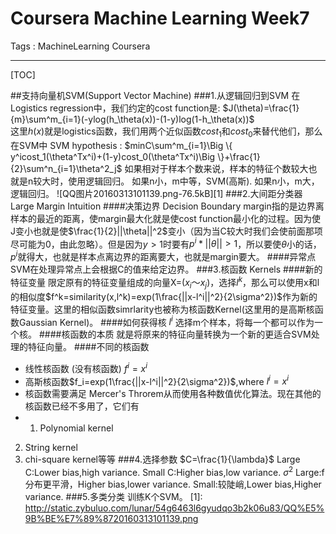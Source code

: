 ﻿# Coursera Machine Learning Week7

Tags : MachineLearning Coursera

---
[TOC]

##支持向量机SVM(Support Vector Machine)
###1.从逻辑回归到SVM
在Logistics regression中，我们约定的cost function是:
$J(\theta)=\frac{1}{m}\sum^m_{i=1}(-ylog(h_\theta(x))-(1-y)log(1-h_\theta(x))$  
这里$h(x)$就是logistics函数，我们用两个近似函数$cost_1$和$cost_0$来替代他们，那么在SVM中
SVM hypothesis :
$minC\sum^m_{i=1}\Big \{ y^icost_1(\theta^Tx^i)+(1-y)cost_0(\theta^Tx^i)\Big \}+\frac{1}{2}\sum^n_{i=1}\theta^2_j$
如果相对于样本个数来说，样本的特征个数较大也就是n较大时，使用逻辑回归。
如果n小，m中等，SVM(高斯).
如果n小，m大，逻辑回归。
![QQ图片20160313101139.png-76.5kB][1]
###2.大间距分类器 Large Margin Intuition
####决策边界 Decision Boundary
margin指的是边界离样本的最近的距离，使margin最大化就是使cost function最小化的过程。因为使J变小也就是使$\frac{1}{2}||\theta||^2$变小（因为当C较大时我们会使前面那项尽可能为0，由此忽略）。但是因为$y>1$时要有$p^i*||\theta||>1$，所以要使$\theta$小的话，$p^i$就得大，也就是样本点离边界的距离要大，也就是margin要大。
####异常点
SVM在处理异常点上会根据C的值来给定边界。
###3.核函数 Kernels
####新的特征变量
限定原有的特征变量组成的向量X=($x_i～x_j$)，选择$l^k$，那么可以使用x和l的相似度$f^k=similarity(x,l^k)=exp(1\frac{||x-l^i||^2}{2\sigma^2})$作为新的特征变量。这里的相似函数simrlarity也被称为核函数Kernel(这里用的是高斯核函数Gaussian Kernel)。
####如何获得核 $l^i$
选择m个样本，将每一个都可以作为一个核。
####核函数的本质
就是将原来的特征向量转换为一个新的更适合SVM处理的特征向量。
####不同的核函数
+ 线性核函数 (没有核函数) $f^i=x^i$
+ 高斯核函数$f_i=exp(1\frac{||x-l^i||^2}{2\sigma^2})$,where $l^i=x^i$
+ 核函数需要满足 Mercer's Throrem从而使用各种数值优化算法。现在其他的核函数已经不多用了，它们有
+ 1. Polynomial kernel 
2. String kernel
3. chi-square kernel等等
###4.选择参数
$C=\frac{1}{\lambda}$
Large C:Lower bias,high variance.
Small C:Higher bias,low variance.
$\sigma^2$
Large:f分布更平滑，Higher bias,lower variance.
Small:较陡峭,Lower bias,Higher variance.
###5.多类分类
训练K个SVM。
  [1]: http://static.zybuluo.com/lunar/54g6463l6gyudqo3b2k06u83/QQ%E5%9B%BE%E7%89%8720160313101139.png